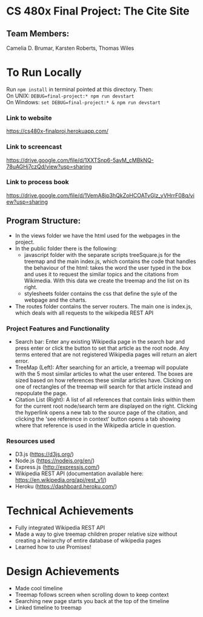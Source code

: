 # CS 480x Final Project: The Cite Site

## Team Members: 
Camelia D. Brumar, Karsten Roberts, Thomas Wiles

# To Run Locally
Run `npm install` in terminal pointed at this directory. Then:  
On UNIX: `DEBUG=final-project:* npm run devstart`  
On Windows: `set DEBUG=final-project:* & npm run devstart`

### Link to website
https://cs480x-finalproj.herokuapp.com/

### Link to screencast
https://drive.google.com/file/d/1XXTSnp6-5avM_cMBkNQ-78uAGHj7czQd/view?usp=sharing

### Link to process book
https://drive.google.com/file/d/1VemA8jp3hQkZoHCOATvGlz_yVHrrF08q/view?usp=sharing

## Program Structure: 
- In the views folder we have the html used for the webpages in the project.
- In the public folder there is the following:
  - javascript folder with the separate scripts treeSquare.js for the treemap and the main index.js, which contains the
  code that handles the behaviour of the html: takes the word the user typed in the box and uses it to request the
  similar topics and the citations from Wikimedia. With this data we create the treemap and the list on its right.
  - stylesheets folder contains the css that define the syle of the webpage and the charts.
- The routes folder contains the server routers. The main one is index.js, which deals with all requests to the wikipedia
REST API

### Project Features and Functionality
 - Search bar: Enter any existing Wikipedia page in the search bar and press enter or click the button to set that article as the root node. Any terms entered that are not registered Wikipedia pages will return an alert error. 
 - TreeMap (Left): After searching for an article, a treemap will populate with the 5 most similar articles to what the user entered. The boxes are sized based on how references these similar articles have. Clicking on one of rectangles of the treemap will search for that article instead and repopulate the page. 
- Citation List (Right): A list of all references that contain links within them for the current root node/search term are displayed on the right. Clicking the hyperlink opens a new tab to the source page of the citation, and clicking the 'see reference in context' button opens a tab showing where that reference is used in the Wikipedia article in question. 

### Resources used
- D3.js (https://d3js.org/)
- Node.js (https://nodejs.org/en/)
- Express.js (http://expressjs.com/)
- Wikipedia REST API (documentation available here: https://en.wikipedia.org/api/rest_v1/)
- Heroku (https://dashboard.heroku.com/)


# Technical Achievements
- Fully integrated Wikipedia REST API
- Made a way to give treemap children proper relative size without creating a heirarchy of entire database of wikipedia 
pages
- Learned how to use Promises!

# Design Achievements
- Made cool timeline
- Treemap follows screen when scrolling down to keep context
- Searching new page starts you back at the top of the timeline
- Linked timeline to treemap
